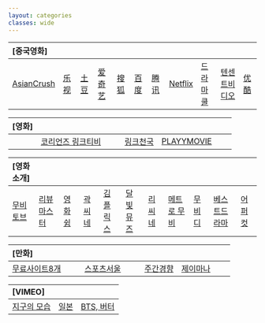 ```yaml
---
layout: categories
classes: wide
---
```


|[중국영화]|  |    |   |   |    |   |    |   |   |    |
| :--- | :--- | :--- | :--- | :--- | :--- | :--- | :--- | :--- | :--- | :--- |
| [AsianCrush](https://www.asiancrush.com/) | [乐视](https://tv.le.com/) | [土豆](https://tv.tudou.com/) | [爱奇艺](https://www.iqiyi.com/dianshiju/) | [搜狐](https://tv.sohu.com/drama/) | [百度](http://v.xiaodutv.com/tv) | [腾讯](https://v.qq.com/tv/) | [Netflix](https://www.netflix.com/kr/) | [드라마쿨](https://watchasian.id/) | [텐센트비디오](https://v.qq.com/) | [优酷](https://www.youku.com/channel/webhome) |

|[영화] |      |      |     |      |      |      |      |
| :--- | :--- | :--- | :--- | :--- | :--- | :--- | :--- |
|   | [코리언즈 링크티비](https://a48.koreanz.xyz/bbs/main.php?gid=moviedasi)|   |   | [링크천국](https://www.hotword.site/bbs/group.php?gr_id=cn) | [PLAYYMOVIE](https://www.youtube.com/channel/UC7Sh_erU4sKLVgu2eJikrIw) | []() |   |

|[영화소개]|     |      |      |      |     |      |      |      |      |      |
| :--- | :--- | :--- | :--- | :--- | :--- | :--- | :--- | :--- | :--- | :--- |
| [무비토브](https://www.youtube.com/@MovieTov) | [리뷰마스터](https://www.youtube.com/@review.master) | [영화쉼](https://www.youtube.com/@movie_rest) | [곽씨네](https://www.youtube.com/@kwakcine) | [김플릭스](https://www.youtube.com/@kimflix_) | [달빛뮤즈](https://www.youtube.com/@DALBITMUSE) | [리씨네](https://www.youtube.com/@LEE_CINE) | [메트로 무비](https://www.youtube.com/@MetroMovie1) | [무비디](https://www.youtube.com/@Movie.D) | [베스트드라마](https://www.youtube.com/@bestdrama434) | [어퍼컷](https://www.youtube.com/watch?v=uewuJBfOo_c) |

|[만화] |   |   |   |   |   |   |   |   |   |
| :--- | :--- | :--- | :--- | :--- | :--- | :--- | :--- | :--- | :--- |
| [무료사이트8개](https://lifeinforwire.com/cartoon-free-sites/#liw-menu01) |   |   | [스포츠서울](http://comic.sportsseoul.com/)|   |   | [주간경향](http://sports.khan.co.kr/comics/comics_genre.html)| [제이마나](https://kr42.jmana.one/) |   |   |

|[VIMEO] |   |   |
| :--- | :--- | :--- |
| [지구의 모습](https://player.vimeo.com/video/45878034?h=fa107961d3)| [일본](https://player.vimeo.com/video/245118304?portrait=0)| [BTS, 버터](https://w.soundcloud.com/player/?url=https%3A//api.soundcloud.com/tracks/1116388588&auto_play=false&hide_related=false&show_comments=true&show_user=true&show_reposts=false&visual=true%22%3E%3C/iframe%3E)|
